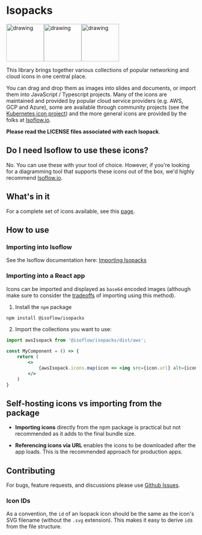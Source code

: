 # Isopacks

<div style="display: flex;">
<img src="https://raw.githubusercontent.com/markmanx/isoflow/main/src/isopacks/networking/icons/server.svg" alt="drawing" width="100"/>
<img src="https://raw.githubusercontent.com/markmanx/isoflow/main/src/isopacks/networking/icons/storage.svg" alt="drawing" width="100"/>
<img src="https://raw.githubusercontent.com/markmanx/isoflow/main/src/isopacks/networking/icons/switch.svg" alt="drawing" width="100"/>
</div>

This library brings together various collections of popular networking and cloud icons in one central place.  

You can drag and drop them as images into slides and documents, or import them into JavaScript / Typescript projects.  Many of the icons are maintained and provided by popular cloud service providers (e.g. AWS, GCP and Azure), some are available through community projects (see the [Kubernetes icon project](https://github.com/kubernetes/community/tree/master/icons)) and the more general icons are provided by the folks at [Isoflow.io](https://isoflow.io).

**Please read the LICENSE files associated with each Isopack**.

## Do I need Isoflow to use these icons?
No.  You can use these with your tool of choice.  However, if you're looking for a diagramming tool that supports these icons out of the box, we'd highly recommend [Isoflow.io](https://isoflow.io).

## What's in it
For a complete set of icons available, see this [page](https://v2.isoflow.io/docs/isopacks-reference).

## How to use

### Importing into Isoflow
See the Isoflow documentation here: [Importing Isopacks](https://v2.isoflow.io/docs/isopacks)

### Importing into a React app
Icons can be imported and displayed as `base64` encoded images (although make sure to consider the [tradeoffs](#self-hosting-icons-vs-importing-from-the-package) of importing using this method).

1. Install the `npm` package
```bash
npm install @isoflow/isopacks
```

2. Import the collections you want to use:

```jsx
import awsIsopack from '@isoflow/isopacks/dist/aws';

const MyComponent = () => {
    return (
        <>
            {awsIsopack.icons.map(icon => <img src={icon.url} alt={icon.name} />)}
        </>
    )
}
```

## Self-hosting icons vs importing from the package

- **Importing icons** directly from the npm package is practical but not recommended as it adds to the final bundle size.

- **Referencing icons via URL** enables the icons to be downloaded after the app loads.  This is the recommended approach for production apps.

## Contributing

For bugs, feature requests, and discussions please use [Github Issues](https://github.com/markmanx/isopacks/issues).

### Icon IDs

As a convention, the `id` of an Isopack icon should be the same as the icon's SVG filename (without the `.svg` extension).
This makes it easy to derive `id`s from the file structure.